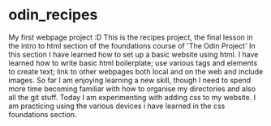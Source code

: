 # odin_recipes
My first webpage project :D
This is the recipes project, the final lesson in the intro to html section of the foundations course of 'The Odin Project'
In this section I have learned how to set up a basic website using html.
I have learned how to write basic html boilerplate; use various tags and elements to create text; link to other webpages both local and on the web and include images.
So far I am enjoying learning a new skill, though I need to spend more time becoming familiar with how to organise my directories and also all the git stuff.
Today I am experimenting with adding css to my website. I am practicing using the various devices i have learned in the css foundations section.